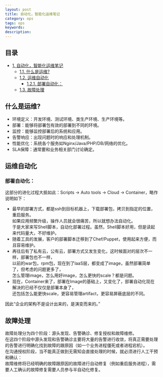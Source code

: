 ```yaml
---
layout: post
title: 自动化，智能化运维笔记
category: ops
tags: ops
keywords: 
description: 
---
```


<div id="table-of-contents">
<h2>目录</h2>
<div id="text-table-of-contents">
<ul>
<li><a href="#sec-1">1. 自动化，智能化运维笔记</a>
<ul>
<li><a href="#sec-1-1">1.1. 什么是运维?</a></li>
<li><a href="#sec-1-2">1.2. 运维自动化</a>
<ul>
<li><a href="#sec-1-2-1">1.2.1. 部署自动化：</a></li>
</ul>
</li>
<li><a href="#sec-1-3">1.3. 故障处理</a></li>
</ul>
</li>
</ul>
</div>
</div>



## 什么是运维?<a id="sec-1-1" name="sec-1-1"></a>

-   环境定义：开发环境、测试环境、类生产环境、生产环境等。
-   部署：能够将部署包有效的部署到不同的环境。
-   监控：能够监控部署后的系统和应用。
-   告警响应：出现问题时的响应和处理机制。
-   性能优化：系统各个服务如Nginx/Java/PHP/DB/网络的优化。
-   SLA保障：通常要和业务相关部门讨论确定。

## 运维自动化<a id="sec-1-2" name="sec-1-2"></a>

### 部署自动化：<a id="sec-1-2-1" name="sec-1-2-1"></a>

这部分的进化过程大抵如此：Scripts -> Auto tools -> Cloud -> Container，略作说明如下：

-   最早的部署方式，都是ssh到目标机器上，下载部署包，拷贝到指定的位置，重启服务。  
    如果应用频繁升级，操作人员就会很痛苦，所以就想办法自动化。   
    于是大家来写Shell脚本，自动化部署过程。虽然，Shell脚本好用，但是读起来代码量大，不好维护。  
-   随着工具的发展，客户的部署脚本迁移到了Chef/Puppet，使用起来方便，而且容易维护。  
-   再往后有了私有云，公有云，部署方式又发生变化，这时候面对的层次不一样，部署包也不一样，  
    以前的war包，rpm包，现在到了IaaS层，都变成了image，虽然部署简单了，但考虑的问题更多了，  
    怎么管理image，怎么用好image，怎么更快的scale？都是问题。  
-   现在，Container来了，部署在Image的基础上，又变化了，部署自动化现在解决的已经不仅仅是部署本身了，  
    还包括怎么能更快scale，更容易管理artifact，更容易屏蔽底层的不同。  

因此“企业的架构不是设计出来的，是演变而来的。”

## 故障处理<a id="sec-1-3" name="sec-1-3"></a>

故障处理分为四个阶段：源头发现、告警确诊、修复授权和故障维修。  
在这四个阶段中源头发现和告警确诊主要将大量的告警进行收敛，将真正需要处理的告警进行明确化找到故障的跟原因（如一个业务进程僵死或者进程宕机）。  
在沟通授权阶段，当不能真正做到无需知会直接处理的时候，就必须进行人工干预和确认：  
故障维修将已经明确的故障跟原因的故障进行自动修复（例如重启服务进程），需要人工确认的故障修复需要人员参与半自动化修复。  
